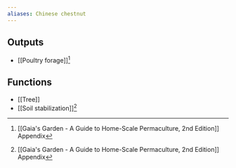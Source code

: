 ```yaml
---
aliases: Chinese chestnut
---
```

## Outputs
- [[Poultry forage]][^1]

## Functions
- [[Tree]]
- [[Soil stabilization]][^1]

[^1]: [[Gaia's Garden - A Guide to Home-Scale Permaculture, 2nd Edition]] Appendix